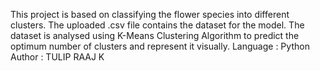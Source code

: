 
This project is based on classifying the flower species into different clusters.
The uploaded .csv file contains the dataset for the model.
The dataset is analysed using K-Means Clustering Algorithm to predict the optimum number of clusters
and represent it visually.
Language : Python
Author : TULIP RAAJ K
